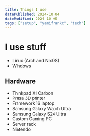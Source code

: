 ```yaml
---
title: Things I use
datePublished: 2024-10-04
dateModified: 2024-10-05
tags: ["setup", "yamifrankc", "tech"]
---
```

 
# I use stuff

- Linux (Arch and NixOS)
- Windows

## Hardware

- Thinkpad X1 Carbon
- Prusa 3D printer
- Framework 16 laptop
- Samsung Galaxy Watch Ultra
- Samsung Galaxy S24 Ultra
- Custom Gaming PC
- Server rack
- Nintendo